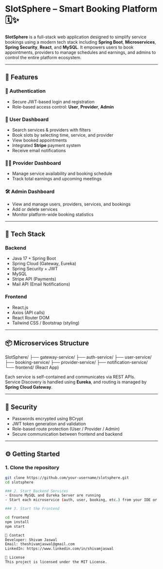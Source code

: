 # SlotSphere – Smart Booking Platform 🗓️✨

**SlotSphere** is a full-stack web application designed to simplify service bookings using a modern tech stack including **Spring Boot**, **Microservices**, **Spring Security**, **React**, and **MySQL**. It empowers users to book appointments, providers to manage schedules and earnings, and admins to control the entire platform ecosystem.

---

## 🚀 Features

### 🔐 Authentication
- Secure JWT-based login and registration
- Role-based access control: **User**, **Provider**, **Admin**

### 👥 User Dashboard
- Search services & providers with filters
- Book slots by selecting time, service, and provider
- View booked appointments
- Integrated **Stripe** payment system
- Receive email notifications

### 🧑‍🔧 Provider Dashboard
- Manage service availability and booking schedule
- Track total earnings and upcoming meetings

### 🛠 Admin Dashboard
- View and manage users, providers, services, and bookings
- Add or delete services
- Monitor platform-wide booking statistics

---

## 🧱 Tech Stack

### Backend
- Java 17 + Spring Boot
- Spring Cloud (Gateway, Eureka)
- Spring Security + JWT
- MySQL
- Stripe API (Payments)
- Mail API (Email Notifications)

### Frontend
- React.js
- Axios (API calls)
- React Router DOM
- Tailwind CSS / Bootstrap (styling)

---

## 📦 Microservices Structure

SlotSphere/
├── gateway-service/
├── auth-service/
├── user-service/
├── booking-service/
├── provider-service/
├── notification-service/
└── frontend/ (React App)


Each service is self-contained and communicates via REST APIs.  
Service Discovery is handled using **Eureka**, and routing is managed by **Spring Cloud Gateway**.

---

## 🔐 Security

- Passwords encrypted using BCrypt
- JWT token generation and validation
- Role-based route protection (User / Provider / Admin)
- Secure communication between frontend and backend

---

## ⚙️ Getting Started

### 1. Clone the repository
```bash
git clone https://github.com/your-username/slotsphere.git
cd slotsphere

### 2. Start Backend Services
- Ensure MySQL and Eureka Server are running
- Start each microservice (auth, user, booking, etc.) from your IDE or terminal

### 3. Start the Frontend

cd frontend
npm install
npm start

📧 Contact
Developer: Shivam Jaswal
Email: theshivamjaswal@gmail.com
LinkedIn: https://www.linkedin.com/in/shivamjaswal

📜 License
This project is licensed under the MIT License.

